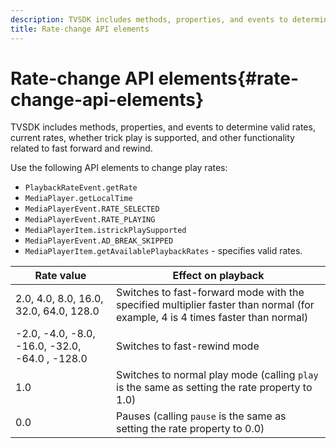 ```yaml
---
description: TVSDK includes methods, properties, and events to determine valid rates, current rates, whether trick play is supported, and other functionality related to fast forward and rewind.
title: Rate-change API elements
---
```


# Rate-change API elements{#rate-change-api-elements}

TVSDK includes methods, properties, and events to determine valid rates, current rates, whether trick play is supported, and other functionality related to fast forward and rewind.

<!--<a id="section_36576E92DE6343AEBD0BBD662502365D"></a>-->

Use the following API elements to change play rates:

* `PlaybackRateEvent.getRate` 
* `MediaPlayer.getLocalTime` 
* `MediaPlayerEvent.RATE_SELECTED` 
* `MediaPlayerEvent.RATE_PLAYING` 
* `MediaPlayerItem.istrickPlaySupported` 
* `MediaPlayerEvent.AD_BREAK_SKIPPED` 
* `MediaPlayerItem.getAvailablePlaybackRates` - specifies valid rates.

|  Rate value  | Effect on playback  |
|---|---|
|  2.0, 4.0, 8.0, 16.0, 32.0, 64.0, 128.0  | Switches to fast-forward mode with the specified multiplier faster than normal (for example, 4 is 4 times faster than normal)  |
|  -2.0, -4.0, -8.0, -16.0, -32.0, -64.0 , -128.0  | Switches to fast-rewind mode  |
|  1.0  | Switches to normal play mode (calling `play` is the same as setting the rate property to 1.0)  |
|  0.0  | Pauses (calling `pause` is the same as setting the rate property to 0.0)  |

